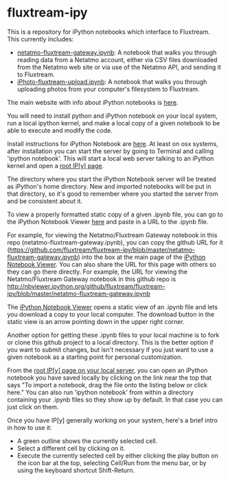 fluxtream-ipy
=============

This is a repository for iPython notebooks which interface to Fluxtream.  This currently includes:
 * [netatmo-fluxtream-gateway.ipynb](http://nbviewer.ipython.org/github/fluxtream/fluxtream-ipy/blob/master/netatmo-fluxtream-gateway.ipynb): A notebook that walks you through reading data from a Netatmo account, either via CSV files downloaded from the Netatmo web site or via use of the Netatmo API, and sending it to Fluxtream.
 * [iPhoto-fluxtream-upload.ipynb](http://nbviewer.ipython.org/github/fluxtream/fluxtream-ipy/blob/master/iPhoto-fluxtream-upload.ipynb): A notebook that walks you through uploading photos from your computer's filesystem to Fluxtream.

The main website with info about iPython notebooks is [here](http://ipython.org/notebook.html).

You will need to install python and iPython notebook on your local system, run a local ipython kernel, and make a local copy of a given notebook to be able to execute and modify the code.

Install instructions for iPython Notebook are [here](http://ipython.org/install.html). At least on osx systems, after installation you can start the server by going to Terminal and calling 'ipython notebook'. This will start a local web server talking to an iPython kernel and open a [root IP[y] page](http://127.0.0.1:8890/tree).  

The  directory where you start the iPython Notebook server will be treated as iPython's home directory.  New and imported notebooks will be put in that directory, so it's good to remember where you started the server from and be consistent about it.

To view a properly formatted static copy of a given .ipynb file, you can go to the iPython Notebook Viewer [here](http://nbviewer.ipython.org/) and paste in a URL to the .ipynb file.

For example, for viewing the Netatmo/Fluxtream Gateway notebook in this repo (netatmo-fluxtream-gateway.ipynb), you can copy the github URL for it (https://github.com/fluxtream/fluxtream-ipy/blob/master/netatmo-fluxtream-gateway.ipynb) into the box at the main page of the [iPython Notebook Viewer](http://nbviewer.ipython.org/).  You can also share the URL for this page with others so they can go there directly.  For example, the URL for viewing the Netatmo/Fluxtream Gateway notebook in this github repo is http://nbviewer.ipython.org/github/fluxtream/fluxtream-ipy/blob/master/netatmo-fluxtream-gateway.ipynb

The [iPython Notebook Viewer](http://nbviewer.ipython.org/) opens a static view of an .ipynb file and lets you download a copy to your local computer.  The download button in the static view is an arrow pointing down in the upper right corner.  

Another option for getting these .ipynb files to your local machine is to fork or clone this github project to a local directory.  This is the better option if you want to submit changes, but isn't necessary if you just want to use a given notebook as a starting point for personal customization.

From the [root IP[y] page on your local server](http://127.0.0.1:8890/tree), you can open an iPython notebook you have saved locally by clicking on the link near the top that says "To import a notebook, drag the file onto the listing below or click here."  You can also run 'ipython notebook' from within a directory containing your .ipynb files so they show up by default.  In that case you can just click on them.

Once you have IP[y] generally working on your system, here's a brief intro in how to use it:
* A green outline shows the currently selected cell.
* Select a different cell by clicking on it.
* Execute the currently selected cell by either clicking the play button on the icon bar at the top, selecting Cell/Run from the menu bar, or by using the keyboard shortcut Shift-Return.
